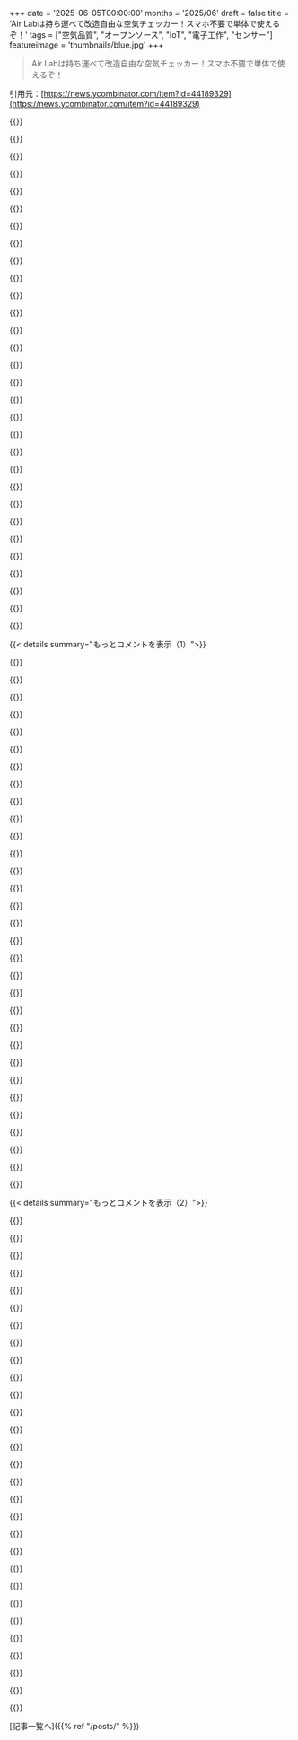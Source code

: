 +++
date = '2025-06-05T00:00:00'
months = '2025/06'
draft = false
title = 'Air Labは持ち運べて改造自由な空気チェッカー！スマホ不要で単体で使えるぞ！'
tags = ["空気品質", "オープンソース", "IoT", "電子工作", "センサー"]
featureimage = 'thumbnails/blue.jpg'
+++

> Air Labは持ち運べて改造自由な空気チェッカー！スマホ不要で単体で使えるぞ！

引用元：[https://news.ycombinator.com/item?id=44189329](https://news.ycombinator.com/item?id=44189329)




{{<matomeQuote body="やっほー、HN！過去3年間、Air Labっていう空気質測定デバイスを作ってたんだ。CO2、温度、湿度、汚染物質（VOC、NOx）、大気圧が測れるよ。スマホやPCなしで、デバイス単体でデータ記録・分析ができるんだ。<br>どんな感じか伝えるために、先週EmscriptenでWebシミュレーターを開発したよ。ほとんどの機能が使えるから、ぜひ試してみて、どう思うか教えてほしいな！<br>ファームウェアはオープンソースにする予定だよ。今、CrowdSupplyでクラウドファンディングの最終段階なんだ。欲しい人は今がチャンス！https://www.crowdsupply.com/networked-artifacts/air-lab<br>ほとんどの空気質デバイスは閉鎖的だったり改造しにくかったりで、それが嫌でAir Labを作り始めたんだ。空気質の懸念は高まってるし、もっとオープンで遊び心のあるアプローチでこのテーマを身近にできたらいいなと思ってる。Air Labをカスタマイズしたり拡張したりするハードルを低くすることが、僕らにとって重要なんだ。出荷まで、シミュレーターみたいな充実したドキュメントやツールを用意するつもりだよ。<br>技術的なこと：デバイスは人気のあるESP32S3を搭載してる。SCD41（CO2、温度、湿度）、SGP41（VOC／NOx）、LPS22（大気圧）の精密センサー付きだよ。バッテリー充電、リアルタイムクロック、RGB LED、ブザー、加速度計、静電容量タッチも内蔵されてて、パワフルな単体デバイスになってる。ファームウェアはesp-idfベースで、UIはLVGLを使ってるよ。<br>もっと詳しい情報が欲しいなら、動画もあるよ：<br>- https://www.youtube.com/watch?v=oBltdMLjUyg (Introduction)<br>- https://www.youtube.com/watch?v=_tzjVYPm_MU (Product Update)<br>フィードバック大歓迎！デバイス、ハードウェア、使い道、その他改善点とか何でも教えてね。プロジェクトの更新通知を受け取りたいなら、Crowd Supplyで登録してね。<br>質問は何でも答えるよ！" userName="256dpi" createdAt="2025/06/05 07:42:25" color="#ff5733">}}




{{<matomeQuote body="製品、すごくいいね、ローンチおめでとう！<br>センサーだけの単体デバイス（データのみモードみたいな）にして、ユーザーが自分の好きなe-inkダッシュボードにデータをつなげられるようにするって考えたことある？<br>コミュニティが作った空気質ダッシュボードの例がいくつかあるよ（e-inkハードウェアにインストールできるやつ）。<br>[1] https://usetrmnl.com/recipes/62233, https://usetrmnl.com/recipes/23306<br>[2] https://github.com/usetrmnl/firmware/<br>補足：TRMNLで働いてるよ。" userName="ronakjain90" createdAt="2025/06/05 10:43:04" color="#ff33a1">}}




{{<matomeQuote body="ありがとう！うん、それは複数の部屋／場所に使うために、近いうちにプロトタイプしたいと思ってることなんだ。TRMNL含め、他のダッシュボードとの連携も最高だね。" userName="256dpi" createdAt="2025/06/05 11:07:10" color="">}}




{{<matomeQuote body="Home Assistantと互換性のあるZigBeeみたいな感じ？" userName="InsOp" createdAt="2025/06/06 11:14:04" color="">}}




{{<matomeQuote body="作者のコメント[1]のこの詳細に注目してほしいな。<br>この記事[2]は、インタラクティブなデモのためにデバイスのファームウェアをWasmに移植したプロセスを詳しく説明してるんだ。同僚が言ってたんだけど、これだけでかなりしっかりしたShow HNになるくらいだよ。<br>[1] https://news.ycombinator.com/item?id=44190541<br>[2] https://www.crowdsupply.com/networked-artifacts/air-lab/upda..." userName="tomhow" createdAt="2025/06/06 11:45:07" color="#ff33a1">}}




{{<matomeQuote body="tomhow、ありがとう！Air Labシミュレーターを作るアイデアは、君からもらったフィードバックにすごくインスパイアされたんだ。他の読者のために少し背景を説明するね：<br>HNのtipsページで推奨されてるように、自分のストーリー／製品をShow HNポストとして投稿できるか判断するために、HNにメールで問い合わせたんだ。彼らはもっと”直接的な”デモが必要だと指摘してきたんだ。彼らの提案は、デバイスがどう動作してどんな感じかを見せる”生の”動画を作ることだった。それはすごく理にかなってると思ったんだけど、デザイナーとして訓練を受けてきた僕にはそういうのを作るのが難しくて、自然とこだわりすぎてしまうんだ。このジレンマを同僚と話してたとき、少し前にAir Labウェブサイトのインタラクティブなレンダリングを作るアイデアがあったのを思い出したんだ。すぐに、これが試す価値があることで合意したんだ。動画の目的全体が、HNコミュニティにデバイスの感触を伝えることだったからね。<br>僕のコメントやCrowd Supplyのアップデートで言ったように、emscriptenを使ってstockファームウェアをWASMにコンパイルしたんだ。幸いなことに、その頃にはファームウェアからハードウェア抽象化レイヤーを抽出する作業はほとんど終わってたんだ。つまり、モックする必要のある素敵なAPIがすでにできていて、ウェブサイト上の偽のセンサーやコントロールに接続するだけだったんだ。だから、その週の作業のほとんどは、実際にEmber.jsを使ってコンパイル済みのファームウェアの周りにシミュレーターアプリを構築し、それを統合することだった。そうすることで、ファームウェア自体のバグもいくつか見つかったんだけど、これは実際のデバイスでデバッグするよりもシミュレーターの方がずっと簡単だったよ。<br>HNモデレーターに連絡して、自分のポストを検証することをおすすめするよ。特に、すぐに試せないソフトウェア以外のものの場合はね。でも、そうでなくても、ほとんどのポスト／プロジェクトは、よりインタラクティブなデモから利益を得られると思うな。" userName="256dpi" createdAt="2025/06/08 13:32:37" color="#45d325">}}




{{<matomeQuote body="参考までに：（願わくば）ずっと安価で機能を絞ったバージョンのデバイスは役に立つと思う。空気質は世界の貧しい地域で最悪なんだ。ひどい空気汚染に苦しんでるけど、（僕らの基準からすれば）比較的楽な暮らしをしてる者として保証するけど、空気質センサーに200ドル+出すのは”手に入らない”の範疇に入るよ。送料を加えると300ドル近くなるだろうけど、それはこっちの月収の中央値とほぼ同じなんだ。<br>NO₂の測定ができるのは、PMしか測れない他のほとんどの代替品と比べて本当に興味深いデバイスだよ。理論的に手に入れられるガスセンサーは、それ自体で何百ドルもするからね。" userName="homebrewer" createdAt="2025/06/05 09:47:37" color="#45d325">}}




{{<matomeQuote body="AirGradientの大ファンだよ。以前は本当に安いDIYキットがあったんだ：PCB+エンクロージャーだけで19ドル（他の部品は持ってるかaliexpressで買う前提）か、全部込みで96ドルとか。今のキットは138ドルみたいだね。もしそれが高すぎるなら、彼らのウェブサイト[1]からKiCadとSTLファイルをダウンロードして、他の場所でPCBをプリントしてもらったり、ケースを3Dプリントしたり、残りの部品をaliexpressから調達したりすればもっと安くできるかもしれない。そうすれば、興味のないセンサーを省略して費用を節約できるし、後から追加することもできるかも。<br>[1] https://www.airgradient.com/documentation/overview/" userName="scottlamb" createdAt="2025/06/05 16:27:40" color="#785bff">}}




{{<matomeQuote body="うん、僕のAirGradient ONEは200ドルだったけど、家への投資としては最高の一つだよ。これを使って、ポリエステル服を乾かすと室内の空気質がどう悪くなるかとか、調理油の温度をもっとうまく管理することで焦がさないようにする方法とかを発見したんだ。" userName="jadbox" createdAt="2025/06/05 18:22:06" color="">}}




{{<matomeQuote body="ポリエステル服を乾かすとCO2が不健康なレベルまで放出されるの？" userName="sizzle" createdAt="2025/06/06 07:23:31" color="">}}




{{<matomeQuote body="たぶんPM（粒子状物質）のこと言ってるんじゃないかな。AirGradientはPM2.5を測れるよ。ちょうど洗濯機と乾燥機の近くに空気清浄機置いてるんだけど、プレフィルターにリント（糸くず）がめっちゃ溜まるね。" userName="eddyfromtheblok" createdAt="2025/06/06 07:32:50" color="">}}




{{<matomeQuote body="でもさ、俺のデバイスは問題ばっかだよ。信頼性カスだし、しょっちゅうフリーズするんだ。それに、OLED画面は暗闇では消灯してほしいんだよね。だからデバイスにVEML光センサーを追加したんだ。" userName="cyberax" createdAt="2025/06/05 21:14:17" color="">}}




{{<matomeQuote body="へー、面白いね。うちは色んな世代のデバイスを3つ、数年使ってるけど、全然フリーズしないんだよね。" userName="ted_dunning" createdAt="2025/06/06 00:34:11" color="">}}




{{<matomeQuote body="なんでだろうね。電源変えてみたり、電圧を公称5Vから6Vにちょっと上げてみたりもしたんだけど。" userName="cyberax" createdAt="2025/06/06 05:25:40" color="">}}




{{<matomeQuote body="俺はロックアップ（フリーズ）の問題は起きてないよ。LEDとか画面は最新ファームウェアでスケジュール設定（オフも含む）できるようになったらしいよ。" userName="andyfleming" createdAt="2025/06/06 06:13:28" color="">}}




{{<matomeQuote body="新しいデバイスに追加されたライトストリップ、楽しいよね。無料の常夜灯にもなるし。" userName="Aeolun" createdAt="2025/06/05 22:46:21" color="">}}




{{<matomeQuote body="これと同じセンサーを使ったデバイス、自作で持ってるんだ。違うレイアウトで電源システムも変えたバージョン（USB Cとか12V駆動）ね。JLPCBは関税の影響受けるのかな。新しい基板作りたいんだけど。" userName="isatty" createdAt="2025/06/06 01:36:27" color="#45d325">}}




{{<matomeQuote body="まず言っとくけど、製品設計、製造、一般向けにするのはマジで長くて大変な作業だし、この製品の小売価格はいろんな理由で十分妥当だと思うよ。そうは言っても、リストされてる主要部品を見ると、ESP32S3 ICは小売で$4、SCD41センサーは$21、SGP41センサーは$8、LPS22センサーは$4。これはすごい希望がある話だよね。こういうデバイスの主要機能の一部をオープンソースにして、開発途上国の経済状況に合った最小限のコストでホビイストが作れる可能性があるってことだから。" userName="crtified" createdAt="2025/06/05 10:07:32" color="#785bff">}}




{{<matomeQuote body="CrowdSupplyをアメリカ以外から使うと、関税が利用者にめちゃくちゃ大きな影響を与えるんだ。CrowdSupplyは全部Mouser US経由で出荷するから、アメリカ以外にいるなら製品をMouserに輸出する必要があるんだ。それで関税がかかるんだけど、その関税はCrowdSupplyが君に払う製品代金にかかってくるんだよ。もし製品の大部分が中国製（例えばPCBA）なら、製品の原産国は中国になる可能性が高い。だから、今かかってるヤバい関税に引っかかることになるだろうね。" userName="iamflimflam1" createdAt="2025/06/05 10:54:41" color="#ff5733">}}




{{<matomeQuote body="これは俺たちにとって乗り越えるのがめちゃくちゃ難しかった問題だよ。関税が発表される直前にキャンペーンを開始するところだったんだ。幸い、待つ機会があって助かったよ。CrowdSupplyは最高のプラットフォームだし、また使いたいけど、こういう状況だと全てアメリカに輸出する必要があるのが問題なんだよね。" userName="256dpi" createdAt="2025/06/05 12:14:21" color="#ff5c5c">}}




{{<matomeQuote body="そう、やられちゃったよ - 今まさに箱を発送しようとしてたところなんだ。幸い、たぶんトントンか（少なくとも大損はしない）、くらいで済むかな。" userName="iamflimflam1" createdAt="2025/06/05 15:18:24" color="">}}




{{<matomeQuote body="僕のはESP32 Rainbowっていうやつだよ - https://www.crowdsupply.com/atomic14/esp32-rainbow<br>UK原産だって主張できないか試してるんだけど、みんなに早く箱を送りたいから、たぶん（タリフを）受け入れるしかないかなって思ってる。" userName="iamflimflam1" createdAt="2025/06/05 15:44:38" color="">}}




{{<matomeQuote body="＞ ESP32S3 IC : 4ドル小売、SCD41 Sensor : 21ドル小売、SGP41 Sensor : 8ドル小売、LPS22 Sensor : 4ドル小売<br>専門家じゃないんだけど、もしこの部品を手に入れたら、これらを使って改造版を作るのってどれくらい簡単なの？<br>僕はUSにいないからタリフには影響されないんだ。" userName="FlyingSnake" createdAt="2025/06/05 14:52:20" color="">}}




{{<matomeQuote body="理論的には基本的な接続は簡単だよ、特に各センサーのブレークアウトボード版（例えばAdafruitのモジュールとか、値段は2〜3倍になるかもだけど）を使えばね。あとは各センサーをコントローラーチップのデータ線に繋いで、必要な電源を供給するだけ。プログラミングライブラリには、簡単なコードでセンサーの値を読み取るのに必要な基本機能が入ってる。でも、詳細にこだわって、実際に使える実用的なモデルや物理的なビルドにするのは、かなり大変な作業だよ。趣味でやるなら数ヶ月は覚悟した方がいいかもね。" userName="crtified" createdAt="2025/06/06 21:25:25" color="#ff5c5c">}}




{{<matomeQuote body="すごくシンプルだよ。例えば”site:github.com ESP32 SCD41”とかでググれば、各センサーを動かすための例はたくさん見つかる。すごく簡単にできるライブラリもあるよ：<br>SCD41: SparkFun_SCD4x_Arduino_Library.h<br>SGP41: SensirionI2CSgp41.h<br>LPS22: Adafruit_LPS2X.h<br>このAir Quality Monitorや似たようなやつの過去のHN（Hacker News）の議論を見てみるのもいいよ。チップ名（’SCD41’とか）でHNを検索することもできる。多くの人がセンサーは時間と共にドリフトするって言ってて、低濃度CO2の”calibration bottles”（校正ボトル）を買うのがちょっとしたハードルだって言ってるよ - そんなにめちゃくちゃ高いわけじゃないけど、一部の人にはちょっとした壁になるくらいには高いんだ。" userName="nerdsniper" createdAt="2025/06/05 15:03:24" color="#ff5c5c">}}




{{<matomeQuote body="いいね！試してみて、どこまで行けるかやってみるよ。こういう人たちが集まるDiscordチャンネルとか知ってる？<br>P.S. ちなみに、適切な（Aptな）ユーザー名だね。" userName="FlyingSnake" createdAt="2025/06/05 16:19:37" color="">}}




{{<matomeQuote body="超簡単だよ、esphomeを使ってみて。既製品を売ってるベンダーもいくつかあって、DIYしたいなら彼らの設定ファイルが公開されてる場合が多いよ。例えばApollo automationとかね。" userName="ajolly" createdAt="2025/06/06 02:41:54" color="#38d3d3">}}




{{<matomeQuote body="ハードウェア会社が、かなりポピュラーなセンサー（SCD41やSGP41含む）向けにブレークアウトボードを設計してるから、ブレッドボードで部品を組めて、I²C通信を設定できれば（例えばArduinoライブラリとかで）、間違いなく趣味家でもアクセス可能だよ。" userName="DoingIsLearning" createdAt="2025/06/05 14:59:52" color="">}}




{{<matomeQuote body="理解できるフィードバックをありがとう！製品の値段が高いってのは、完全に分かります。他の返信でも言ったんだけど、少量生産だと価格競争が難しいんだよね。とはいえ、将来的に、もっと多くの人が手に取りやすい、シンプルで安いバージョンを提供することも考えられるよ。" userName="256dpi" createdAt="2025/06/05 11:53:09" color="">}}




{{<matomeQuote body="このデバイス、マジでいいじゃん！<br>CO2センサーについて、SCD30とSCD41を比べたの？<br>カタログスペックだとSCD30の方が安定してるみたいだけど、実際のデータはどうだったか知りたいな。SCD41は毎週外に出さないといけないらしいし。" userName="SeasonalEnnui" createdAt="2025/06/05 20:56:18" color="#45d325">}}




{{< details summary="もっとコメントを表示（1）">}}

{{<matomeQuote body="ありがとう！<br>SCD30は確かにいいセンサーでSCD41より優れてるんだけど、サイズ重視でSCD41にしたんだ。<br>Air Labには±50ppmの精度で十分だと思ってるよ。<br>自動校正使う人には外に出すよう促すようにするし、工場校正や手動校正で1週間以上の間隔で使えるようにする計画だよ。" userName="256dpi" createdAt="2025/06/05 21:39:55" color="#45d325">}}




{{<matomeQuote body="俺はAranetデバイス使ってるよ。https://www.aranet.com/en/home/products/aranet4-home<br>画面に数値がデカく表示されるのが良いんだ。離れててもすぐわかるし、ヤバい時は色が反転してメガネなしでも判断できる。<br>シミュレーター見る感じだと、君のデバイスは近づかないと見えなさそうかな。<br>点滅ライトも、点滅の間で見ちゃうと大丈夫って思っちゃうから、分かりにくいかもね。" userName="silversmith" createdAt="2025/06/05 08:31:04" color="#45d325">}}




{{<matomeQuote body="うん、そこは改善したいと思ってるよ！<br>今、実機を回すとスタンバイモードで縦表示になって、数値がデカく出るんだ。これはまだシミュレーターに入れてないんだけどね。<br>大きなフォントの横表示もちゃんとやる予定だよ！" userName="256dpi" createdAt="2025/06/05 09:29:48" color="#ff33a1">}}




{{<matomeQuote body="ナイスワーク！<br>https://sensor.community って知ってる？<br>ここもセンサーデザインがあるんだけど、オープンなインフラでセンサーデータを公開マップにまとめられるから、参考にどうかなと思って。" userName="zevon" createdAt="2025/06/05 08:37:04" color="#ff5c5c">}}




{{<matomeQuote body="Zigbeeに対応してくれたら、Home Assistantみたいなオープンなデータシステムと連携できるのに、って思う。<br>AirGradientっていう別の空気モニターはこれができないんだよね。" userName="xvfLJfx9" createdAt="2025/06/05 09:20:22" color="#45d325">}}




{{<matomeQuote body="AirGradientの連携は、ArduinoじゃなくてESPHomeのコンフィグ[1]を使うのがミソだよ！<br>そうすればHome Assistantとバッチリ繋がるんだ。<br>[1]例: https://github.com/MallocArray/airgradient_esphome" userName="scottlamb" createdAt="2025/06/05 16:32:27" color="#785bff">}}




{{<matomeQuote body="Air LabはHome AssistantとMQTTで連携できるよ。ここで確認してみて。<br>https://www.crowdsupply.com/networked-artifacts/air-lab/updates" userName="patrickk" createdAt="2025/06/05 09:38:29" color="#ff33a1">}}




{{<matomeQuote body="Matterプロトコルに対応するのもいい機能になりそう！<br>家の中の空気が外より悪かったら、エアコンとかファンを動かす、みたいな連携ができるかも。<br>Matterプロトコルには2023年に空気質センサーのサポートが追加されたみたいだよ。<br>https://csa-iot.org/newsroom/matter-1-2-arrives-with-nine-ne...<br>PM1, PM2.5とか色んなセンサー値を見れるようになって、位置情報に基づいたAQIも提供できるんだって！<br>詳しくはこちら: https://www.google.com/search?q=matter+protocol+Air+Quality+..." userName="westurner" createdAt="2025/06/05 21:35:35" color="#38d3d3">}}




{{<matomeQuote body="将来的にはMatterへの対応、絶対検討するつもりだよ。<br>そうすれば、みんなが使ってるホームオートメーションアプリとかと繋げられるようになるからね。" userName="256dpi" createdAt="2025/06/05 22:17:22" color="#38d3d3">}}




{{<matomeQuote body="ThreadとMatterを使うなら「Border Router」（ハブ）があった方がうまくいくみたいだよ。https:＼＼news.ycombinator.com＼item?id=32167256#32186688 このリンクも参考になるよ。" userName="westurner" createdAt="2025/06/07 14:47:19" color="">}}




{{<matomeQuote body="デザインいいね！特にe-inkディスプレイが好きだなあ。Qingping Air Monitor 2（https:＼＼qingping.co＼air-monitor-2＼）と比べて、Air Labのメリット・デメリット（接続性や測定精度とか）が知りたいな。" userName="stared" createdAt="2025/06/05 08:58:53" color="#ff5733">}}




{{<matomeQuote body="もっと多くの製品がこれくらい正直な紹介ページだったらいいのにね！このページは実際のデバイスが載ってるし、まるで「使う」みたいに感じられるよ。変なモデルとか見せかけのスクリーンショット、人を騙すようなデザインもなくて、製品そのものが語りかけてくるみたい。ウェブサイトのUIからも開発者のこだわりが伝わってくるよ。" userName="hereme888" createdAt="2025/06/05 09:00:38" color="">}}




{{<matomeQuote body="ビキニモデルの何が悪いの？俺は製品もビキニモデルもどっちも欲しいね！" userName="ninetyninenine" createdAt="2025/06/06 03:43:40" color="">}}




{{<matomeQuote body="すごくクールなプロジェクトだね！この分野にはもっと競合が必要だよ。Air Gradient Oneみたいに、これもオープンソースなんだね。おなじみのHN（Hacker News）の「でもさ」なんだけど、デフォルトでこの可愛いアニメーションが表示されて、すぐ飽きちゃうのに、実際の測定値は隅っこに小さいフォントで表示されて、センサーごとに手動で切り替えなきゃいけないのは謎すぎるよ。全部のセンサー値を大きいフォントで表示すればいいじゃん？" userName="poisonborz" createdAt="2025/06/05 08:44:02" color="#ff33a1">}}




{{<matomeQuote body="スクリーンセーバーがあって、時間と温度、ppm、湿度を表示するよ。あとね、Air Labの公式ファームウェアはオープンソースでGitHubにあるから、自分で機能を追加したりカスタマイズしたりできるよ！" userName="Timshel" createdAt="2025/06/05 09:41:24" color="#ff5733">}}




{{<matomeQuote body="ありがとう！他の人が言ってたみたいに、30秒操作しないとスクリーンセーバーになって、全ての値を一覧で表示するよ。レイアウトはまだ確定じゃなくて、もっと見やすく（大きく）したいと思ってるんだ。シミュレーターで試せるよ。" userName="256dpi" createdAt="2025/06/05 11:10:43" color="#ff5c5c">}}




{{<matomeQuote body="そうだね、ディスプレイのデザインは機能性より楽しさ優先って感じだね。" userName="rokkamokka" createdAt="2025/06/05 09:09:43" color="">}}




{{<matomeQuote body="これってオープンスタックのクールなところの一つだよね、きっと？" userName="pcl" createdAt="2025/06/05 09:32:48" color="">}}




{{<matomeQuote body="PlanTower PMS5003みたいな粒子センサーがないと作った意味があんまりないかも。2020年のNorCalの山火事の時、濃度が900+ μg/m^3だったから、ArduinoとPMS5003とLCDで作って使ったんだ。その頃、BlueAir 680iって空気清浄機も買ったけど、数年でファンが壊れる欠陥があったよ（交換部品は608ZZっていう汎用品だけどね）。" userName="burnt-resistor" createdAt="2025/06/06 09:35:03" color="#ff33a1">}}




{{<matomeQuote body="ハードウェア製品を体験するのにすごく良い方法だね！俺たちの空気質モニターでもやればよかったよ。[0][0] - https://www.open-seneca.org/" userName="pppone" createdAt="2025/06/05 09:57:39" color="">}}




{{<matomeQuote body="クールな製品だね！測定とか校正の経験があるから、システムの精度がマジで気になるわ。ラボの機器とテストした？それとも適切な公差で精度を出す予定？測定の不確かさとか個体差はどう？消費者向けだから完全な評価は期待しないけど、期待される性能は調べた？" userName="Eextra953" createdAt="2025/06/05 14:41:59" color="#785bff">}}




{{<matomeQuote body="ありがとう、良い質問！ちゃんとラボテストをすぐやる予定だよ。スイス連邦環境庁がパートナーで、そういう設備があるんだ。設計では、空気の流れとかをモデル化したソフトウェアを使ったよ。それまではSCD41とSGP41のデータシートに載ってることしか言えないんだ。" userName="256dpi" createdAt="2025/06/05 14:53:53" color="#38d3d3">}}




{{<matomeQuote body="シミュレーションはマジ良いアイデア！簡単に試せるのは最高だね。でも、使い方がイマイチかな。大事な情報が小さくて隅っこにあって、画面の他はアニメとか何もない。すぐ自動で画面が変わるし、ダッシュボード（小さい文字）に自分で行けなくて待たないとダメだった。ボタンの操作も分かりにくい（アニメの一部に出る）、慣れが必要で忘れそう。機能たくさんあるのは良いけど、一番大事な使い勝手がちょっと…。便利なデバイスだけど、この使い方だとね。使うのが結構大変だよ。" userName="mihaaly" createdAt="2025/06/06 07:20:54" color="#38d3d3">}}




{{<matomeQuote body="HNコミュニティのみんな、僕のプロジェクトに最高のフィードバックありがとう！値段とか空気質問題の体験談とか、全部のコメントが俺とかこの分野の他の人たちが製品を良くしたり、この大事なトピックへの意識を広めるのにマジ役立つよ。良い週末を！" userName="256dpi" createdAt="2025/06/06 16:06:42" color="">}}




{{<matomeQuote body="最近EcoBee Premiumに買い替えたんだけど、この製品と結構かぶってるよ。温度（複数センサー）、在室、湿度、CO2、VOxとか。良いのは、CO2/VOXでHRV（換気システム）を動かして新鮮な空気を取り込めること。これで常時稼働より省エネ。湿度で加湿器、在室＋温度でエアコンも制御。外部温度センサーで賢く暖房も使える。ただ記録するより、自動でアクション起こせる方がマジ実用的かな。" userName="bhouston" createdAt="2025/06/06 12:21:31" color="#785bff">}}




{{<matomeQuote body="ちょっと注意だけど、EcoBeeはCO2センサー使ってないよ、推測してるだけ。俺も同じサーモスタット使ってて、高いAirThings View Plusとは全然違う値だった。EcoBeeのサイト[1]見たら納得。「VOC測定に基づいてCO2を推定。直接測るんじゃなく、呼気中のVOCとCO2の相関で評価」だって。[1] https://support.ecobee.com/s/articles/air-quality-sensor-faq..." userName="sedgjh23" createdAt="2025/06/06 13:36:49" color="#ff33a1">}}




{{<matomeQuote body="それはまあフェアだと思うよ、だって俺は普通に人間が呼吸してる家で、工業的にVOCが出る場所じゃないからね。ちなみに、値はどれくらい違ったの？VOCに関係すること何かしてた？実際より、CO2かVOCか、どっちの値が低く出ちゃってたの？" userName="bhouston" createdAt="2025/06/06 15:31:46" color="">}}




{{<matomeQuote body="良いアイデアだけど、Aranet4（200USDくらい）と比べると安くないね。ESP32は電力消費的にどうなんだろ、良くないかも。" userName="red523" createdAt="2025/06/05 09:32:10" color="#ff5733">}}




{{<matomeQuote body="良い代替案ある？俺の理解（違ったら教えて！）だと、ESP32の電力はネット接続してアップロードする時が一番使うから、接続が少ないほど省エネって考え。ePaperディスプレイも低電力で良いはず。データ集めるだけなら、モバイルバッテリーで数週間いけるんじゃない？訂正いつでも歓迎。ちょうど先月、自分で空気質センサー作る部品買ったとこだから、この投稿がHNに出てマジラッキー。車に付けて移動中にデータ集めたいんだ。このスレッド、マジ良い情報だらけだね。" userName="benchly" createdAt="2025/06/05 10:58:02" color="#785bff">}}




{{<matomeQuote body="OPはたぶんESP32をNRFチップと比べてるんだろ。NRFはコイン電池で1mA以下でBluetoothできるけど、ESP32は寝てないときは～50mA使うからな。でもまあ、ほとんどディープスリープして電池節約できるのはラッキー。ESP32を選んだのは、SDKとかArduinoとかソフトのサポートがすごいから。ファームウェア改造したいとか自作したい人でもすぐ始められるようにね。" userName="256dpi" createdAt="2025/06/05 11:42:49" color="#ff33a1">}}

{{</details>}}




{{< details summary="もっとコメントを表示（2）">}}

{{<matomeQuote body="賢い選択だね。初心者でも扱いやすいし、調べたいときも情報が豊富だから困らない。もしお金に余裕があったら、そのデバイス今すぐ買いたいところだよ（残念ながら、今は失業中なんだ...）。" userName="benchly" createdAt="2025/06/05 13:53:16" color="">}}




{{<matomeQuote body="ベータテスターをいつも募集してるよ。喜んでデバイス送るから、連絡先はここ↓で見つけてね。 https://networkedartifacts.com/about" userName="256dpi" createdAt="2025/06/05 14:27:00" color="#45d325">}}




{{<matomeQuote body="総合的な感想ね：<br>・こういうのが欲しいと思ってた<br>・自分で雑な空気質モニターは作ったことあるけど、買う方がいいな<br>・オープンなのがマジで好き<br>・形もいい。持ち運べるのが最高。たとえば「会議室が45分経つとどうなるか」とか知りたいじゃん。<br>・PM2.5も見たいな～ AirGradientの方が求めてるのに近いかも" userName="raudette" createdAt="2025/06/05 15:57:36" color="#38d3d3">}}




{{<matomeQuote body="PM2.5は、こんなモバイルでコンパクトな形に小型化するのはかなり難しいんだよ。ファンとか必要だからね。" userName="Havoc" createdAt="2025/06/05 16:21:30" color="">}}




{{<matomeQuote body="いや、そうでもないよ。これ見て。 https://www.bosch-sensortec.com/products/environmental-senso... （USBキーに収まるらしいよ→ https://www2.purpleair.com/products/purpleair-pixel ）" userName="formerly_proven" createdAt="2025/06/05 16:46:46" color="#ff33a1">}}




{{<matomeQuote body="へぇ、いいね。ウチもPM2.5測れるやつ欲しいと思ってたんだ。でも今持ってるやつ、ファンがうるさくてさ。リンクありがとう！" userName="Havoc" createdAt="2025/06/05 17:40:21" color="">}}




{{<matomeQuote body="誰か教えてよ、なんで空気の質を測るのってこんなに高いの？正確に測れるデバイス、どれもこれも超高いじゃん。センサーがそんなに高いの？？" userName="deanc" createdAt="2025/06/05 12:38:20" color="">}}




{{<matomeQuote body="たぶんCO₂センサーが高いんだと思うよ。" userName="est" createdAt="2025/06/05 14:32:18" color="">}}




{{<matomeQuote body="うん、でもなんでCO₂センサーってそんなに高いの？？" userName="deanc" createdAt="2025/06/05 19:19:48" color="">}}




{{<matomeQuote body="これ系のチェッカーの仕組みってさ、光を当ててガスの吸収率の違いを見たり、特定の光を当ててガスがちょっと温まる時に出る音を聞いたりするんだって。吸収率の違いはほんの少しだから、光が進む距離を長くする必要があって、だから小さくするのが大変なんだって。音で検知する方も、ほんの少しの熱で出るかすかな音を拾うから、作るのがめっちゃ難しいらしい。<br>それがさ、大量に買うと20ドルくらいで手に入るって、マジで信じられないくらい安いよね！" userName="ted_dunning" createdAt="2025/06/06 00:43:45" color="#38d3d3">}}




{{<matomeQuote body="これ超いいじゃん！家族や友達みんなに買ってあげたいくらい！<br>ちょっと気になったんだけどさ、これって細かい粒子（PM）とかも測れるの？もし無理なら、なんでか知りたいな。一般的なAQIも同じ質問。前に持ってた（多分質悪かった）ポータブルAQIモニターは、細かい粒子もレベル分けしてくれて、火事の季節とかPMが酷い時マジで便利だったからさ（Nor Calの話ね）。まあ、この辺詳しくないんだけどね。<br>とにかく、このプロジェクトはマジで最高だよ！超気に入った！" userName="pkdpic" createdAt="2025/06/05 15:48:41" color="#45d325">}}




{{<matomeQuote body="他のコメントでも言ってる通り、今はPMセンサーは内蔵されてないんだ。でも、後ろに拡張ポートをつけたから、SEN54みたいなPMセンサーを繋げられるようにしてあるよ。ファームウェアでもちゃんと使えるようにする予定だし、デザインに合わせたキットも近いうちに出せるかも！" userName="256dpi" createdAt="2025/06/05 21:45:48" color="#ff5c5c">}}




{{<matomeQuote body="これは粒子の検出はできないよ。" userName="colechristensen" createdAt="2025/06/05 15:50:06" color="">}}




{{<matomeQuote body="他のシステム部品から出る熱とかって、センサーの数値に何か影響したりする？例えば、時間経って熱が安定した後の温度のずれとかどうかな？" userName="orion138" createdAt="2025/06/05 15:14:32" color="#785bff">}}




{{<matomeQuote body="まだちゃんとテストはできてないんだけど（他のコメントでも言ってるけど、実験室でのテストの話ね）、今のところ普通に使ってる分には影響は見てないんだ。充電してる時にちょっとだけ（1°Cくらい）上がったのを見ただけ。センサーを電源管理のところからできるだけ離すように結構気を使ったんだよ。ディスプレイの切り欠きも役に立ってる。もっと詳しい情報はここにあるよ！https://www.crowdsupply.com/networked-artifacts/air-lab/upda..." userName="256dpi" createdAt="2025/06/05 15:21:47" color="#38d3d3">}}




{{<matomeQuote body="へぇ、これ面白いね。大麻の栽培施設から出る匂いを測れるやつが欲しいんだ。<br>隣人が「ウチの施設は匂い出てない」って信じてるんだけど、半径1マイル以内の近所の人たちは皆そう思ってなくてさ。隣人はちゃんと測定して影響を減らしたいって言ってくれてるんだけど、私には「匂いがする」っていう以外の確実なデータを集める方法がなくて。風向きにもよるんだけど、結構 constant に匂うんだよね。" userName="clvx" createdAt="2025/06/05 12:41:04" color="">}}




{{<matomeQuote body="Vocセンサーがいいんじゃないかな。大体の匂いをカバーしてるよ。<br>もし硫黄の匂いなら、何か分解してるものから出る下水ガスか肥料の可能性もあるね（または施設近くの下水の問題かも）。そういう時は天然ガス／プロパン検知器が使えるはず。これは無臭のメタンも拾うけど、たぶん同じ発生源から出てるだろうし。" userName="hedora" createdAt="2025/06/05 17:36:00" color="#ff33a1">}}




{{<matomeQuote body="Power over Ethernet（PoE）の機能とか、予定あるの？" userName="Siecje" createdAt="2025/06/05 10:48:42" color="">}}




{{<matomeQuote body="PoEからUSB-Cに電源を供給できる小さいアダプターがあるんだって。これを使えばAir Labにも給電できるかもね。" userName="jonah" createdAt="2025/06/05 16:44:50" color="">}}




{{<matomeQuote body="もっと安くて（50€くらい）粒子状物質を測れる”airrohr”っていうDIYプロジェクトがあるよ！<br>https://sensor.community/en/sensors/airrohr/<br>世界中に1万個以上のセンサーがあるんだってさ。" userName="Tepix" createdAt="2025/06/06 10:57:13" color="#45d325">}}




{{<matomeQuote body="GitHubに似たような空気モニタのプロジェクトがあったよ。<br>https://github.com/benb0jangles/Air_Quality_monitor" userName="benbojangles" createdAt="2025/06/05 13:16:53" color="">}}




{{<matomeQuote body="さっきのGitHubのプロジェクトは、部品代が50ドルくらいだったと思うな。" userName="benbojangles" createdAt="2025/06/05 13:18:02" color="">}}




{{<matomeQuote body="しかも、OLEDだけじゃなくてGitHubページにもデータを表示できるみたいだよ。" userName="benbojangles" createdAt="2025/06/05 13:20:27" color="">}}




{{<matomeQuote body="こんにちは、indoorco2map.comの開発者です。これはみんなでCO2データを集めるアプリプロジェクトなんだ。Air Labをサポートしたいんだけど、BLEでデータ取る方法のドキュメントある？CO2履歴データが欲しいな。あと、Aranet4みたいに気圧でCO2値を補正する？それとも高度が変わったら手動で調整がいる？<br>https://github.com/AurelWu/IndoorCO2AppMAUI" userName="aurelwu" createdAt="2025/06/05 09:49:34" color="#ff5c5c">}}




{{<matomeQuote body="indoorco2map.com、いいよね！Air Labのデータをそこに送れるようにするよ！センサー値は全部BLEで取れるようにするつもり（Aranetみたいにね）。それに、履歴全部を取れるAPIもあるんだ。詳しくは近いうちにウェブサイトのマニュアル見てね。CO2値の気圧補正はまだだけど、出荷前には対応を検討するよ。" userName="256dpi" createdAt="2025/06/05 22:14:48" color="#ff33a1">}}




{{<matomeQuote body="安くて面白いセンサーをesp32に繋いで使ってるんだけど、VOCとかCO2センサーの精度は正直イマイチなんだ。ラボじゃないとちゃんと校正できないしね。個人的には、この辺の安いセンサー技術はまだこれからだと思うな。" userName="bethekidyouwant" createdAt="2025/06/05 14:54:26" color="#ff5733">}}




{{<matomeQuote body="AirGradientのCO2センサーは、たまに外の新鮮な空気に当てると自動校正されるはずだけど、定期的にやらないと値がずれちゃうみたい。ずれてるかどうかも、いつ校正されたかも分からないのが難点だね。VOCはもっと難しくて、校正も値の解釈も大変。あの値はあんまり信用できないかな。こういうモニターって注意点がちゃんと伝わってないから、誤解する人が多そう。個人的には、粒子状物質が一番大事だと思うんだ。あれはCO2やVOCみたいに校正で悩むことがないからね。僕のAirGradientも粒子状物質でアラート設定してるよ。" userName="vosper" createdAt="2025/06/05 15:38:23" color="#ff33a1">}}




{{<matomeQuote body="ちゃんとしたCO2 NDIRセンサーは、測定用の外気チャンバーと、自動校正用の参照ガスが入った密閉チャンバーの二つを使うんだよ。追記：AirGradientは安いやつを使ってるっぽいね。" userName="formerly_proven" createdAt="2025/06/05 16:43:26" color="#785bff">}}

{{</details>}}



[記事一覧へ]({{% ref "/posts/" %}})
